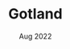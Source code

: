 ---
title: Gotland
description: En tur runt Östergarn
date: Aug 2022
heroImage: ./gotland-1.jpg
images: [
            {img: ./gotland-1.jpg, alt: Raukar},
            {img: ./gotland-2.jpg, alt: Får},
            {img: ./gotland-3.jpg, alt: Kyrka},
        ]
---